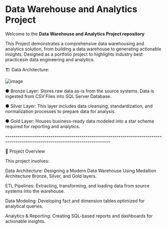# Data Warehouse and Analytics Project

Welcome to the **Data Warehouse and Analytics Project repository**

This Project demonstrates a comprehensive data warehousing and analytics solution, from building a data warehouse to generating actionable insights. Designed as a portfolio project to highlights industry best practicesin data engineering and analytics.

🏗️ Data Architecture:

![image](https://github.com/user-attachments/assets/b8f85663-80b3-45e5-816a-d76f20d86e02)

● Bronze Layer: Stores raw data as-is from the source systems. Data is ingested from CSV Files into SQL Server Database.

● Silver Layer: This layer includes data cleansing, standardization, and normalization processes to prepare data for analysis.

● Gold Layer: Houses business-ready data modeled into a star schema required for reporting and analytics.

**-------------------------------------------------------------------------------------------------------------------------------**

📖 Project Overview

This project involves:

Data Architecture: Designing a Modern Data Warehouse Using Medallion Architecture Bronze, Silver, and Gold layers.

ETL Pipelines: Extracting, transforming, and loading data from source systems into the warehouse.

Data Modeling: Developing fact and dimension tables optimized for analytical queries.

Analytics & Reporting: Creating SQL-based reports and dashboards for actionable insights.


